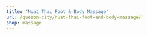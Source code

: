 ```yaml
---
title: "Nuat Thai Foot & Body Massage"
url: /quezon-city/nuat-thai-foot-and-body-massage/
shop: massage
---
```


